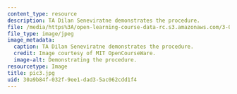 ```yaml
---
content_type: resource
description: TA Dilan Seneviratne demonstrates the procedure.
file: /media/https%3A/open-learning-course-data-rc.s3.amazonaws.com/3-014-materials-laboratory-fall-2006/30a9b84f032f9ee1dad35ac062cdd1f4_pic3.jpg
file_type: image/jpeg
image_metadata:
  caption: TA Dilan Seneviratne demonstrates the procedure.
  credit: Image courtesy of MIT OpenCourseWare.
  image-alt: Demonstrating the procedure.
resourcetype: Image
title: pic3.jpg
uid: 30a9b84f-032f-9ee1-dad3-5ac062cdd1f4
---
```

